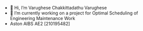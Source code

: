 - 👋 Hi, I’m Varughese Chakkittadathu Varughese
- 🌱 I’m currently working on a project for Optimal Scheduling of Engineering Maintenance Work
- Aston AIBS AE2 [210195482]
